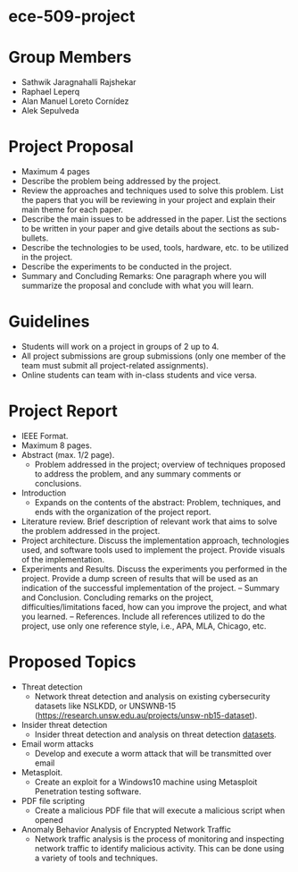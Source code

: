 # ece-509-project

# Group Members
- Sathwik Jaragnahalli Rajshekar
- Raphael Leperq
- Alan Manuel Loreto Cornídez
- Alek Sepulveda




# Project Proposal 
- Maximum 4 pages
- Describe the problem being addressed by the project.
- Review the approaches and techniques used to solve this problem. List the papers that you will be reviewing in your project and explain their main theme for each paper.
- Describe the main issues to be addressed in the paper. List the sections to be written in your paper and give details about the sections as sub-bullets.
- Describe the technologies to be used, tools, hardware, etc. to be utilized in the project.
- Describe the experiments to be conducted in the project.
- Summary and Concluding Remarks: One paragraph where you will summarize the proposal and conclude with what you will learn.

# Guidelines
- Students will work on a project in groups of 2 up to 4.
- All project submissions are group submissions (only one member of the team must
submit all project-related assignments).
- Online students can team with in-class students and vice versa.

# Project Report
- IEEE Format.
- Maximum 8 pages.
- Abstract (max. 1/2 page). 
    - Problem addressed in the project; overview of techniques proposed to address the problem, and any summary comments or conclusions. 
- Introduction 
    - Expands on the contents of the abstract: Problem, techniques, and ends with the organization of the project report.
- Literature review. Brief description of relevant work that aims to solve the problem addressed in the project.
- Project architecture. Discuss the implementation approach, technologies used, and software tools used to implement the project. Provide visuals of the implementation.
- Experiments and Results. Discuss the experiments you performed in the project. Provide a dump screen of results that will be used as an indication of the successful implementation of the project.
– Summary and Conclusion. Concluding remarks on the project, difficulties/limitations faced, how can you improve the project, and what you learned.
– References. Include all references utilized to do the project, use only one reference style, i.e., APA, MLA, Chicago, etc.


# Proposed Topics 
- Threat detection
    - Network threat detection and analysis on existing cybersecurity datasets like NSLKDD, or UNSWNB-15 (https://research.unsw.edu.au/projects/unsw-nb15-dataset).
- Insider threat detection
    - Insider threat detection and analysis on threat detection [datasets](https://resources.sei.cmu.edu/library/asset-view.cfm?assetid=508099).
- Email worm attacks
    - Develop and execute a worm attack that will be transmitted over email
- Metasploit.
    - Create an exploit for a Windows10 machine using Metasploit Penetration testing software.
- PDF file scripting
    - Create a malicious PDF file that will execute a malicious script when opened
- Anomaly Behavior Analysis of Encrypted Network Traffic
    - Network traffic analysis is the process of monitoring and inspecting network traffic to identify malicious activity. This can be done using a variety of tools and techniques.
